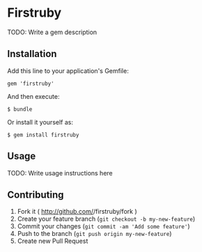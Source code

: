 # Firstruby

TODO: Write a gem description

## Installation

Add this line to your application's Gemfile:

    gem 'firstruby'

And then execute:

    $ bundle

Or install it yourself as:

    $ gem install firstruby

## Usage

TODO: Write usage instructions here

## Contributing

1. Fork it ( http://github.com/<my-github-username>/firstruby/fork )
2. Create your feature branch (`git checkout -b my-new-feature`)
3. Commit your changes (`git commit -am 'Add some feature'`)
4. Push to the branch (`git push origin my-new-feature`)
5. Create new Pull Request
